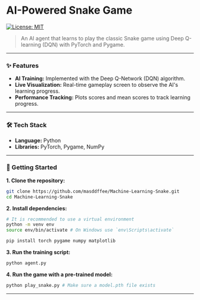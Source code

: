 # AI-Powered Snake Game

[![License: MIT](https://img.shields.io/badge/License-MIT-yellow.svg)](https://opensource.org/licenses/MIT)

> An AI agent that learns to play the classic Snake game using Deep Q-learning (DQN) with PyTorch and Pygame.

---

### ✨ Features

- **AI Training:** Implemented with the Deep Q-Network (DQN) algorithm.
- **Live Visualization:** Real-time gameplay screen to observe the AI's learning progress.
- **Performance Tracking:** Plots scores and mean scores to track learning progress.

---

### 🛠️ Tech Stack

- **Language:** Python
- **Libraries:** PyTorch, Pygame, NumPy

---

### 🚀 Getting Started

**1. Clone the repository:**
```bash
git clone https://github.com/masddffee/Machine-Learning-Snake.git
cd Machine-Learning-Snake
```

**2. Install dependencies:**
```bash
# It is recommended to use a virtual environment
python -m venv env
source env/bin/activate # On Windows use `env\Scripts\activate`

pip install torch pygame numpy matplotlib
```

**3. Run the training script:**
```bash
python agent.py
```

**4. Run the game with a pre-trained model:**
```bash
python play_snake.py # Make sure a model.pth file exists
```

---
